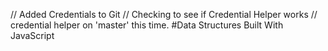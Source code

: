 // Added Credentials to Git
// Checking to see if Credential Helper works
// credential helper on 'master' this time.
#Data Structures Built With JavaScript
